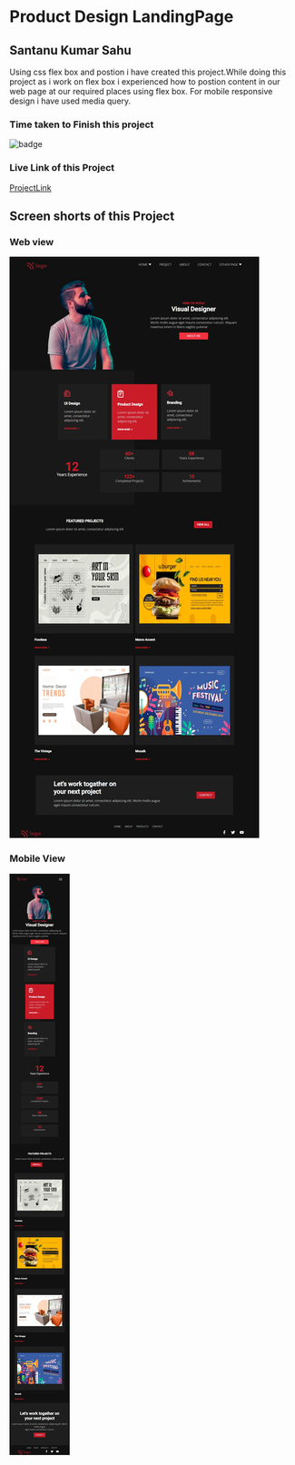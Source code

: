 # Product Design LandingPage

## Santanu Kumar Sahu

Using css flex box and postion i have created this project.While doing this project as i work on flex box i experienced how to postion content in our web page at our required places using flex box. For mobile responsive design i have used media query.

### Time taken to Finish this project
![badge](https://img.shields.io/badge/Time%20Taken-7hr15min-brightgreen)

### Live Link of this Project
[ProjectLink](https://fsjswdproject15.netlify.app)

## Screen shorts of this Project

### Web view
![Web view](/screenshots/web-view.jpeg)

### Mobile View
![Mobile view](/screenshots/mobile-view.jpeg)